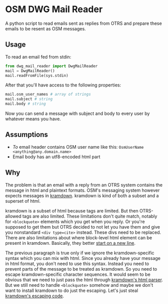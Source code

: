 # OSM DWG Mail Reader

A python script to read emails sent as replies from OTRS and prepare these emails to be resent as OSM messages.

## Usage

To read an email fed from stdin:

```python
from dwg_mail_reader import DwgMailReader
mail = DwgMailReader()
mail.readFromFile(sys.stdin)
```

After that you'll have access to the following properties:

```python
mail.osm_user_names # array of strings
mail.subject # string
mail.body # string
```

Now you can send a message with subject and body to every user by whatever means you have.

## Assumptions

- *To* email header contains OSM user name like this: `OsmUserName <anything@any.domain.name>`
- Email body has an utf8-encoded html part

## Why

The problem is that an email with a reply from an OTRS system contains the message in html and plaintext formats. OSM's messaging system however expects messages in [kramdown](https://kramdown.gettalong.org/). kramdown is kind of both a subset and a superset of html.

kramdown is a subset of html because tags are limited. But then OTRS-allowed tags are also limited. These limitations don't quite match, notably for `<blockquote>` elements which you get when you reply. Or you're supposed to get them but OTRS decided to not let you have them and give you nonstandard `<div type=cite>` instead. These divs need to be replaced. There are also limitations about where block-level html element can be present in kramdown. Basically, they better [start on a new line](https://kramdown.gettalong.org/syntax.html#html-blocks).

The previous paragraph is true only if we ignore the kramdown-specific syntax which you can mix with html. Since you already have your message in html format, you don't need to use this syntax. Instead you need to prevent parts of the message to be treated as kramdown. So you need to escape kramdown-specific character sequences. It would seem to be obvious that we need to just pass the html through [kramdown's html parser](https://kramdown.gettalong.org/parser/html.html). But we still need to handle `<blockquote>` somehow and maybe we don't want to install kramdown to do just the escaping. Let's just steal [kramdown's escaping code](https://github.com/gettalong/kramdown/blob/0b0a9e072f9a76e59fe2bbafdf343118fb27c3fa/lib/kramdown/converter/kramdown.rb#L74).
